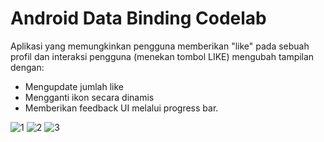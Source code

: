 Android Data Binding Codelab
=============================================
Aplikasi yang memungkinkan pengguna memberikan "like" pada sebuah profil dan interaksi pengguna (menekan tombol LIKE) mengubah tampilan dengan:
- Mengupdate jumlah like
- Mengganti ikon secara dinamis
- Memberikan feedback UI melalui progress bar.

![1](https://github.com/user-attachments/assets/457cc910-2abd-4dbc-9dc5-ebc9ee8f1367)
![2](https://github.com/user-attachments/assets/f3155ae8-999e-4b7f-a6d6-9a98badeea6b)
![3](https://github.com/user-attachments/assets/185ba8ce-0703-4f81-9ff7-7a949ddca1d7)

